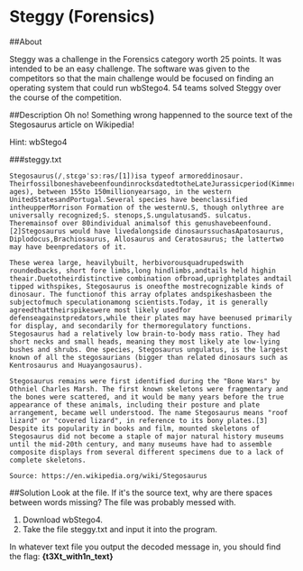 # Steggy (Forensics)
##About

Steggy was a challenge in the Forensics category worth 25 points. It was intended to be an easy challenge. The software was given to the competitors so that the main challenge would be focused on finding an operating system that could run wbStego4. 54 teams solved Steggy over the course of the competition.

##Description
Oh no! Something wrong happenned to the source text of the Stegosaurus article on Wikipedia!

Hint: wbStego4

###steggy.txt
```
Stegosaurus (/ˌstɛɡəˈsɔːrəs/[1]) is a type of armored dinosaur. Their fossil bones have been found in rocks dated to the Late Jurassic period (Kimmeridgian to early Tithonian ages), between 155 to 150 million years ago, in the western United States and Portugal. Several species have been classified in the upper Morrison Formation of the western U.S, though only three are universally recognized; S. stenops, S. ungulatus and S. sulcatus. The remains of over 80 individual animals of this genus have been found.[2] Stegosaurus would have lived alongside dinosaurs such as Apatosaurus, Diplodocus, Brachiosaurus, Allosaurus and Ceratosaurus; the latter two may have been predators of it.

These were a large, heavily built, herbivorous quadrupeds with rounded backs, short fore limbs, long hind limbs, and tails held high in the air. Due to their distinctive combination of broad, upright plates and tail tipped with spikes, Stegosaurus is one of the most recognizable kinds of dinosaur. The function of this array of plates and spikes has been the subject of much speculation among scientists. Today, it is generally agreed that their spikes were most likely used for defense against predators, while their plates may have been used primarily for display, and secondarily for thermoregulatory functions. Stegosaurus had a relatively low brain-to-body mass ratio. They had short necks and small heads, meaning they most likely ate low-lying bushes and shrubs. One species, Stegosaurus ungulatus, is the largest known of all the stegosaurians (bigger than related dinosaurs such as Kentrosaurus and Huayangosaurus).

Stegosaurus remains were first identified during the "Bone Wars" by Othniel Charles Marsh. The first known skeletons were fragmentary and the bones were scattered, and it would be many years before the true appearance of these animals, including their posture and plate arrangement, became well understood. The name Stegosaurus means "roof lizard" or "covered lizard", in reference to its bony plates.[3] Despite its popularity in books and film, mounted skeletons of Stegosaurus did not become a staple of major natural history museums until the mid-20th century, and many museums have had to assemble composite displays from several different specimens due to a lack of complete skeletons.

Source: https://en.wikipedia.org/wiki/Stegosaurus
```

##Solution
Look at the file. If it's the source text, why are there spaces between words missing? The file was probably messed with.

1. Download wbStego4.
2. Take the file steggy.txt and input it into the program.

In whatever text file you output the decoded message in, you should find the flag: **{t3Xt_with1n_text}**
